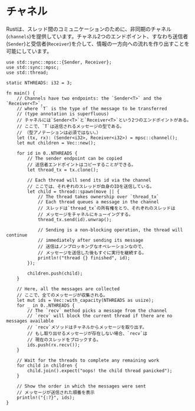 <!--
# Channels
-->
# チャネル

<!--
Rust provides asynchronous `channels` for communication between threads. Channels
allow a unidirectional flow of information between two end-points: the
`Sender` and the `Receiver`.
-->
Rustは、スレッド間のコミュニケーションのために、非同期のチャネル(`channels`)を提供しています。チャネル2つのエンドポイント、すなわち送信者(`Sender`)と受信者(`Receiver`)を介して、情報の一方向への流れを作り出すことを可能にしています。

```rust,editable
use std::sync::mpsc::{Sender, Receiver};
use std::sync::mpsc;
use std::thread;

static NTHREADS: i32 = 3;

fn main() {
    // Channels have two endpoints: the `Sender<T>` and the `Receiver<T>`,
    // where `T` is the type of the message to be transferred
    // (type annotation is superfluous)
    // チャネルには`Sender<T>`と`Receiver<T>`という2つのエンドポイントがある。
    // ここで、`T`は送信されるメッセージの型である。
    // （型アノテーションは必須ではない。）
    let (tx, rx): (Sender<i32>, Receiver<i32>) = mpsc::channel();
    let mut children = Vec::new();

    for id in 0..NTHREADS {
        // The sender endpoint can be copied
        // 送信者エンドポイントはコピーすることができる。
        let thread_tx = tx.clone();

        // Each thread will send its id via the channel
        // ここでは、それぞれのスレッドが自身のIDを送信している。
        let child = thread::spawn(move || {
            // The thread takes ownership over `thread_tx`
            // Each thread queues a message in the channel
            // スレッドは`thread_tx`の所有権をとり、それぞれのスレッドは
            // メッセージをチャネルにキューイングする。
            thread_tx.send(id).unwrap();

            // Sending is a non-blocking operation, the thread will continue
            // immediately after sending its message
            // 送信はノンブロッキングなオペレーションなので、
            // メッセージを送信した後もすぐに実行を継続する。
            println!("thread {} finished", id);
        });

        children.push(child);
    }

    // Here, all the messages are collected
    // ここで、全てのメッセージが収集される。
    let mut ids = Vec::with_capacity(NTHREADS as usize);
    for _ in 0..NTHREADS {
        // The `recv` method picks a message from the channel
        // `recv` will block the current thread if there are no messages available
        // `recv`メソッドはチャネルからメッセージを取り出す。
        // もし取り出せるメッセージが存在しない場合、`recv`は
        // 現在のスレッドをブロックする。
        ids.push(rx.recv());
    }
    
    // Wait for the threads to complete any remaining work
    for child in children {
        child.join().expect("oops! the child thread panicked");
    }

    // Show the order in which the messages were sent
    // メッセージが送信された順番を表示
    println!("{:?}", ids);
}
```
